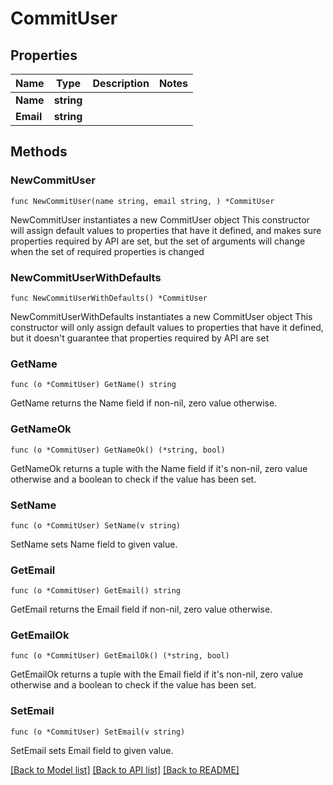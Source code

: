 # CommitUser

## Properties

Name | Type | Description | Notes
------------ | ------------- | ------------- | -------------
**Name** | **string** |  | 
**Email** | **string** |  | 

## Methods

### NewCommitUser

`func NewCommitUser(name string, email string, ) *CommitUser`

NewCommitUser instantiates a new CommitUser object
This constructor will assign default values to properties that have it defined,
and makes sure properties required by API are set, but the set of arguments
will change when the set of required properties is changed

### NewCommitUserWithDefaults

`func NewCommitUserWithDefaults() *CommitUser`

NewCommitUserWithDefaults instantiates a new CommitUser object
This constructor will only assign default values to properties that have it defined,
but it doesn't guarantee that properties required by API are set

### GetName

`func (o *CommitUser) GetName() string`

GetName returns the Name field if non-nil, zero value otherwise.

### GetNameOk

`func (o *CommitUser) GetNameOk() (*string, bool)`

GetNameOk returns a tuple with the Name field if it's non-nil, zero value otherwise
and a boolean to check if the value has been set.

### SetName

`func (o *CommitUser) SetName(v string)`

SetName sets Name field to given value.


### GetEmail

`func (o *CommitUser) GetEmail() string`

GetEmail returns the Email field if non-nil, zero value otherwise.

### GetEmailOk

`func (o *CommitUser) GetEmailOk() (*string, bool)`

GetEmailOk returns a tuple with the Email field if it's non-nil, zero value otherwise
and a boolean to check if the value has been set.

### SetEmail

`func (o *CommitUser) SetEmail(v string)`

SetEmail sets Email field to given value.



[[Back to Model list]](../README.md#documentation-for-models) [[Back to API list]](../README.md#documentation-for-api-endpoints) [[Back to README]](../README.md)


